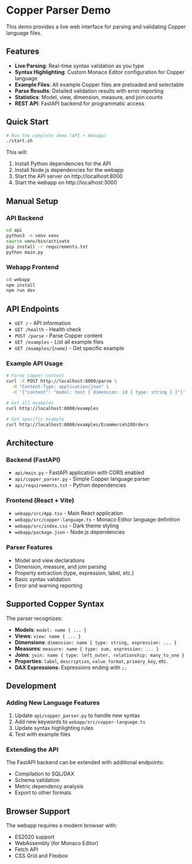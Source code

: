 # Copper Parser Demo

This demo provides a live web interface for parsing and validating Copper language files.

## Features

- **Live Parsing**: Real-time syntax validation as you type
- **Syntax Highlighting**: Custom Monaco Editor configuration for Copper language
- **Example Files**: All example Copper files are preloaded and selectable
- **Parse Results**: Detailed validation results with error reporting
- **Statistics**: Model, view, dimension, measure, and join counts
- **REST API**: FastAPI backend for programmatic access

## Quick Start

```bash
# Run the complete demo (API + Webapp)
./start.sh
```

This will:
1. Install Python dependencies for the API
2. Install Node.js dependencies for the webapp
3. Start the API server on http://localhost:8000
4. Start the webapp on http://localhost:3000

## Manual Setup

### API Backend

```bash
cd api
python3 -m venv venv
source venv/bin/activate
pip install -r requirements.txt
python main.py
```

### Webapp Frontend

```bash
cd webapp
npm install
npm run dev
```

## API Endpoints

- `GET /` - API information
- `GET /health` - Health check
- `POST /parse` - Parse Copper content
- `GET /examples` - List all example files
- `GET /examples/{name}` - Get specific example

### Example API Usage

```bash
# Parse Copper content
curl -X POST http://localhost:8000/parse \
  -H "Content-Type: application/json" \
  -d '{"content": "model: test { dimension: id { type: string } }"}'

# Get all examples
curl http://localhost:8000/examples

# Get specific example
curl http://localhost:8000/examples/Ecommerce%20Orders
```

## Architecture

### Backend (FastAPI)
- `api/main.py` - FastAPI application with CORS enabled
- `api/copper_parser.py` - Simple Copper language parser
- `api/requirements.txt` - Python dependencies

### Frontend (React + Vite)
- `webapp/src/App.tsx` - Main React application
- `webapp/src/copper-language.ts` - Monaco Editor language definition
- `webapp/src/index.css` - Dark theme styling
- `webapp/package.json` - Node.js dependencies

### Parser Features
- Model and view declarations
- Dimension, measure, and join parsing
- Property extraction (type, expression, label, etc.)
- Basic syntax validation
- Error and warning reporting

## Supported Copper Syntax

The parser recognizes:
- **Models**: `model: name { ... }`
- **Views**: `view: name { ... }`
- **Dimensions**: `dimension: name { type: string, expression: ... }`
- **Measures**: `measure: name { type: sum, expression: ... }`
- **Joins**: `join: name { type: left_outer, relationship: many_to_one }`
- **Properties**: `label`, `description`, `value_format`, `primary_key`, etc.
- **DAX Expressions**: Expressions ending with `;;`

## Development

### Adding New Language Features

1. Update `api/copper_parser.py` to handle new syntax
2. Add new keywords to `webapp/src/copper-language.ts`
3. Update syntax highlighting rules
4. Test with example files

### Extending the API

The FastAPI backend can be extended with additional endpoints:
- Compilation to SQL/DAX
- Schema validation
- Metric dependency analysis
- Export to other formats

## Browser Support

The webapp requires a modern browser with:
- ES2020 support
- WebAssembly (for Monaco Editor)
- Fetch API
- CSS Grid and Flexbox
